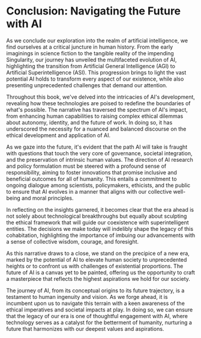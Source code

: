 # Conclusion: Navigating the Future with AI

As we conclude our exploration into the realm of artificial intelligence, we find ourselves at a critical juncture in human history. From the early imaginings in science fiction to the tangible reality of the impending Singularity, our journey has unveiled the multifaceted evolution of AI, highlighting the transition from Artificial General Intelligence (AGI) to Artificial Superintelligence (ASI). This progression brings to light the vast potential AI holds to transform every aspect of our existence, while also presenting unprecedented challenges that demand our attention.

Throughout this book, we've delved into the intricacies of AI's development, revealing how these technologies are poised to redefine the boundaries of what's possible. The narrative has traversed the spectrum of AI's impact, from enhancing human capabilities to raising complex ethical dilemmas about autonomy, identity, and the future of work. In doing so, it has underscored the necessity for a nuanced and balanced discourse on the ethical development and application of AI.

As we gaze into the future, it's evident that the path AI will take is fraught with questions that touch the very core of governance, societal integration, and the preservation of intrinsic human values. The direction of AI research and policy formulation must be steered with a profound sense of responsibility, aiming to foster innovations that promise inclusive and beneficial outcomes for all of humanity. This entails a commitment to ongoing dialogue among scientists, policymakers, ethicists, and the public to ensure that AI evolves in a manner that aligns with our collective well-being and moral principles.

In reflecting on the insights garnered, it becomes clear that the era ahead is not solely about technological breakthroughs but equally about sculpting the ethical framework that will guide our coexistence with superintelligent entities. The decisions we make today will indelibly shape the legacy of this cohabitation, highlighting the importance of imbuing our advancements with a sense of collective wisdom, courage, and foresight.

As this narrative draws to a close, we stand on the precipice of a new era, marked by the potential of AI to elevate human society to unprecedented heights or to confront us with challenges of existential proportions. The future of AI is a canvas yet to be painted, offering us the opportunity to craft a masterpiece that reflects the highest aspirations we hold for our society.

The journey of AI, from its conceptual origins to its future trajectory, is a testament to human ingenuity and vision. As we forge ahead, it is incumbent upon us to navigate this terrain with a keen awareness of the ethical imperatives and societal impacts at play. In doing so, we can ensure that the legacy of our era is one of thoughtful engagement with AI, where technology serves as a catalyst for the betterment of humanity, nurturing a future that harmonizes with our deepest values and aspirations.